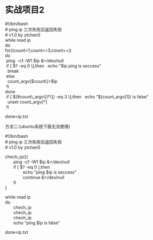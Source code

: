 # 实战项目2
#!/bin/bash  
\# ping ip 三次失败后返回失败  
\# v1.0 by ytchen5  
while read ip  
do  
for((count=1;count<=3;count++))  
do  
 ping  -c1 -W1 $ip &>/dev/null  
 if \[ $? -eq 0 \];then  
  echo "$ip ping is seccess"  
  break  
 else  
  count\_argv\[$count\]=$ip  
 fi  
done  
 if \[ ${#count\_argv\[\*\]} -eq 3 \];then  
  echo "${count\_argv\[1\]} is false"  
  unset count\_argv\[\*\]  
 fi

done<ip.txt

方法二:(ubuntu系统下面无法使用)

#!/bin/bash  
\# ping ip 三次失败后返回失败  
\# v1.0 by ytchen5

chech\_ip(){  
       ping -c1 -W1 $ip &>/dev/null  
       if \[ $? -eq 0 \];then  
               echo "ping $ip is seccess"  
               continue &>/dev/null  
       fi  
}

  
while read ip  
do  
       chech\_ip  
       chech\_ip  
       chech\_ip  
       echo "ping $ip is false"

done<ip.txt